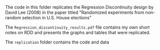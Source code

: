 The code in this folder replicates the Regression Discontinuity design by David Lee (2008) in the paper titled "Randomized experiments from non-random selection in U.S. House elections"

The `Regression_discontinuity_results.pdf` file contains my own short notes on RDD and presents the graphs and tables that were replicated.

The `replication` folder contains the code and data